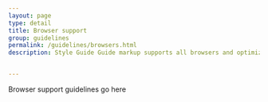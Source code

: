 ```yaml
---
layout: page
type: detail
title: Browser support
group: guidelines
permalink: /guidelines/browsers.html
description: Style Guide Guide markup supports all browsers and optimizes for a select few


---
```


Browser support guidelines go here
